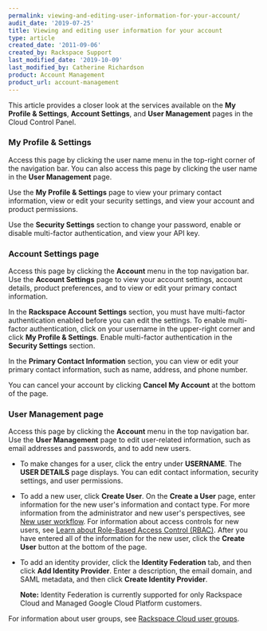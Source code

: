 ```yaml
---
permalink: viewing-and-editing-user-information-for-your-account/
audit_date: '2019-07-25'
title: Viewing and editing user information for your account
type: article
created_date: '2011-09-06'
created_by: Rackspace Support
last_modified_date: '2019-10-09'
last_modified_by: Catherine Richardson
product: Account Management
product_url: account-management
---
```


This article provides a closer look at the services available on
the **My Profile & Settings**, **Account Settings**, and **User Management** pages in the Cloud
Control Panel.

### My Profile & Settings

Access this page by clicking the user name menu in the top-right corner of the navigation bar. You can also access this page by clicking the user name in the **User Management** page.

Use the **My Profile & Settings** page to view your primary contact information, view or edit your security settings, and view your account and product permissions.

Use the **Security Settings** section to change your password, enable or disable multi-factor authentication, and view your API key.

### Account Settings page

Access this page by clicking the **Account** menu in the top navigation bar. Use the **Account Settings** page to view your account settings, account details, product preferences, and to view or edit your primary contact information.

In the **Rackspace Account Settings** section, you must have multi-factor authentication enabled before you can edit the settings. To enable multi-factor authentication, click on your username in the upper-right corner and click **My Profile & Settings**. Enable multi-factor authentication in the **Security Settings** section.

In the **Primary Contact Information** section, you can view or edit your primary contact information, such as name, address, and phone number.

You can cancel your account by clicking **Cancel My Account** at the bottom of the page.

### User Management page

Access this page by clicking the **Account** menu in the top navigation bar. Use the **User Management** page to edit user-related information, such
as email addresses and passwords, and to add new users.

- To make changes for a user, click the entry under **USERNAME**. The **USER DETAILS** page displays. You can edit contact information, security settings, and user permissions.

- To add a new user, click **Create User**. On the **Create a User** page, enter information for the new user's information and contact type. For more information from the administrator and new user's perspectives, see [New user workflow](/support/how-to/new-user-workflow). For information about access controls for new users, see [Learn about Role-Based Access Control (RBAC)](/support/how-to/overview-role-based-access-control-rbac). After you have entered all of the information for the new user, click the **Create User** button at the bottom of the page.

- To add an identity provider, click the **Identity Federation** tab, and then click **Add Identity Provider**. Enter a description, the email domain, and SAML metadata, and then click **Create Identity Provider**.

  **Note:** Identity Federation is currently supported for only Rackspace Cloud and Managed Google Cloud Platform customers.

 For information about user groups, see [Rackspace Cloud user groups](/support/how-to/rackspace-cloud-user-groups).
